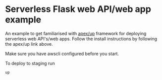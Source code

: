 # Serverless Flask web API/web app example

An example to get familiarised with [apex/up](https://github.com/apex/up) framework for deploying serverless web API's/web apps. Follow the install instructions by following the apex/up link above.

Make sure you have awscli configured before you start.

To deploy to staging run

```bash
up
```
